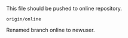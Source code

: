 This file should be pushed to online repository.

    origin/online

Renamed branch online to newuser.
